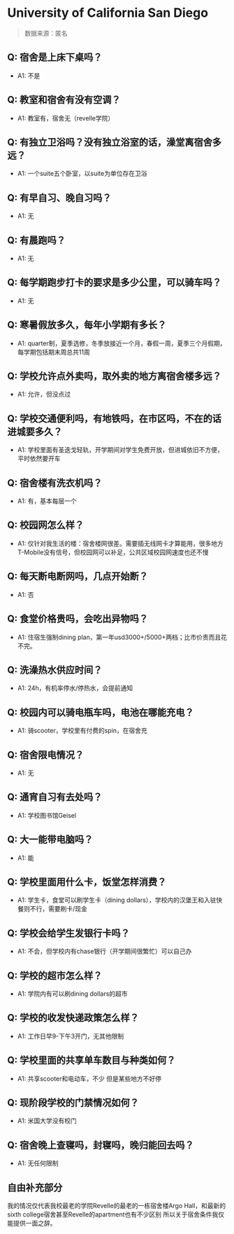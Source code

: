 # University of California San Diego

> 数据来源：匿名

## Q: 宿舍是上床下桌吗？

- A1: 不是

## Q: 教室和宿舍有没有空调？

- A1: 教室有，宿舍无（revelle学院）

## Q: 有独立卫浴吗？没有独立浴室的话，澡堂离宿舍多远？

- A1: 一个suite五个卧室，以suite为单位存在卫浴

## Q: 有早自习、晚自习吗？

- A1: 无

## Q: 有晨跑吗？

- A1: 无

## Q: 每学期跑步打卡的要求是多少公里，可以骑车吗？

- A1: 无

## Q: 寒暑假放多久，每年小学期有多长？

- A1: quarter制，夏季选修，冬季放接近一个月，春假一周，夏季三个月假期，每学期包括期末周总共11周

## Q: 学校允许点外卖吗，取外卖的地方离宿舍楼多远？

- A1: 允许，但没点过

## Q: 学校交通便利吗，有地铁吗，在市区吗，不在的话进城要多久？

- A1: 学校里面有圣迭戈轻轨，开学期间对学生免费开放，但进城依旧不方便，平时依然要开车

## Q: 宿舍楼有洗衣机吗？

- A1: 有，基本每层一个

## Q: 校园网怎么样？

- A1: 仅针对我生活的楼：宿舍楼网很差。需要插无线网卡才算能用，很多地方T-Mobile没有信号，但校园网可以补足，公共区域校园网速度也还不慢

## Q: 每天断电断网吗，几点开始断？

- A1: 否

## Q: 食堂价格贵吗，会吃出异物吗？

- A1: 住宿生强制dining plan，第一年usd3000+/5000+两档；比市价贵而且花不完。

## Q: 洗澡热水供应时间？

- A1: 24h，有机率停水/停热水，会提前通知

## Q: 校园内可以骑电瓶车吗，电池在哪能充电？

- A1: 骑scooter，学校里有付费的spin，在宿舍充

## Q: 宿舍限电情况？

- A1: 无

## Q: 通宵自习有去处吗？

- A1: 学校图书馆Geisel

## Q: 大一能带电脑吗？

- A1: 能

## Q: 学校里面用什么卡，饭堂怎样消费？

- A1: 学生卡，食堂可以刷学生卡（dining dollars），学校内的汉堡王和入驻快餐则不行，需要刷卡/现金

## Q: 学校会给学生发银行卡吗？

- A1: 不会，但学校内有chase银行（开学期间很繁忙）可以自己办

## Q: 学校的超市怎么样？

- A1: 学院内有可以刷dining dollars的超市

## Q: 学校的收发快递政策怎么样？

- A1: 工作日早9-下午3开门，无其他限制

## Q: 学校里面的共享单车数目与种类如何？

- A1: 共享scooter和电动车，不少 但是某些地方不好停

## Q: 现阶段学校的门禁情况如何？

- A1: 米国大学没有校门

## Q: 宿舍晚上查寝吗，封寝吗，晚归能回去吗？

- A1: 无任何限制

## 自由补充部分

我的情况仅代表我校最老的学院Revelle的最老的一栋宿舍楼Argo Hall，和最新的sixth college宿舍甚至Revelle的apartment也有不少区别 所以关于宿舍条件我仅能提供一面之辞。